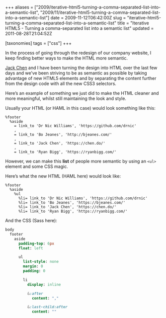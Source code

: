 +++
aliases = ["2009/iterative-html5-turning-a-comma-separated-list-into-a-semantic-list", "2009/11/iterative-html5-turning-a-comma-separated-list-into-a-semantic-list"]
date = 2009-11-12T06:42:00Z
slug = "iterative-html5-turning-a-comma-separated-list-into-a-semantic-list"
title = "Iterative HTML5 - Turning a comma-separated list into a semantic list"
updated = 2011-08-28T21:04:52Z

[taxonomies]
tags = ["css"]
+++

In the process of going through the redesign of our company website, I keep finding better ways to make the HTML more
semantic.

[Jack Chen](https://chen.do) and I have been turning the design into HTML over the last few days and we’ve been
striving to be as semantic as possible by taking advantage of new HTML5 elements and by separating the content further
from the design code with all the new CSS3 selectors.

Here’s an example of something we just did to make the HTML cleaner and more meaningful, whilst still maintaining the
look and style.

Usually your HTML (or HAML in this case) would look something like this:

``` haml
%footer
  %aside
    = link_to 'Dr Nic Williams', 'https://github.com/drnic'
    ,
    = link_to 'Bo Jeanes', 'http://bjeanes.com/'
    ,
    = link_to 'Jack Chen', 'https://chen.do/'
    ,
    = link_to 'Ryan Bigg', 'https://ryanbigg.com/'
```

However, we can make this **list** of people more semantic by using an `<ul>` element and some CSS magic.

Here’s what the new HTML (HAML here) would look like:

``` haml
%footer
  %aside
    %ul
      %li= link_to 'Dr Nic Williams', 'https://github.com/drnic'
      %li= link_to 'Bo Jeanes', 'https://bjeanes.com/'
      %li= link_to 'Jack Chen', 'https://chen.do/'
      %li= link_to 'Ryan Bigg', 'https://ryanbigg.com/'
```

And the CSS (Sass here):

``` sass
body
  footer
    aside
      padding-top: 6px
      float: left

      ul
        list-style: none
        margin: 0
        padding: 0

        li
          display: inline

          &:after
            content: ","

          &:last-child:after
            content: ""
```
